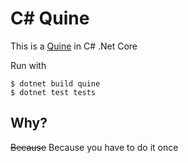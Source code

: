 # C# Quine

This is a [Quine](https://en.wikipedia.org/wiki/Quine_(computing)) in C# .Net Core

Run with 

``` 
$ dotnet build quine
$ dotnet test tests
```

## Why?

 ~~Because~~ Because you have to do it once

